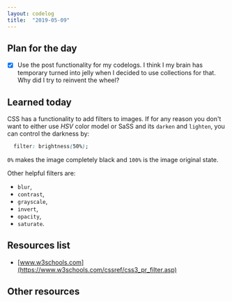 ```yaml
---
layout: codelog
title:  "2019-05-09"
---
```


## Plan for the day

- [x] Use the post functionality for my codelogs. I think I my brain has temporary turned into jelly when I decided to use collections for that. Why did I try to reinvent the wheel?

## Learned today

CSS has a functionality to add filters to images. If for any reason you don't want to either use *HSV* color model or SaSS and its `darken` and `lighten`, you can control the darkness by:

```css
  filter: brightness(50%);
```

`0%` makes the image completely black and `100%` is the image original state.

Other helpful filters are:

- `blur`,
- `contrast`,
- `grayscale`,
- `invert`,
- `opacity`,
- `saturate`.

## Resources list

- [www.w3schools.com](https://www.w3schools.com/cssref/css3_pr_filter.asp)

## Other resources